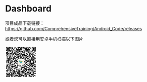 # Dashboard

项目成品下载链接：https://github.com/ComprehensiveTraining/Android_Code/releases

或者您可以直接用安卓手机扫描以下图片

<img src="https://github.com/ComprehensiveTraining/Dashboard/blob/master/imgs/QRcode.png?raw=true" width="20%" height="20%">
